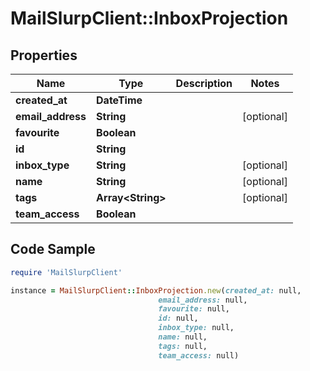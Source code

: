 # MailSlurpClient::InboxProjection

## Properties

Name | Type | Description | Notes
------------ | ------------- | ------------- | -------------
**created_at** | **DateTime** |  | 
**email_address** | **String** |  | [optional] 
**favourite** | **Boolean** |  | 
**id** | **String** |  | 
**inbox_type** | **String** |  | [optional] 
**name** | **String** |  | [optional] 
**tags** | **Array&lt;String&gt;** |  | [optional] 
**team_access** | **Boolean** |  | 

## Code Sample

```ruby
require 'MailSlurpClient'

instance = MailSlurpClient::InboxProjection.new(created_at: null,
                                 email_address: null,
                                 favourite: null,
                                 id: null,
                                 inbox_type: null,
                                 name: null,
                                 tags: null,
                                 team_access: null)
```


